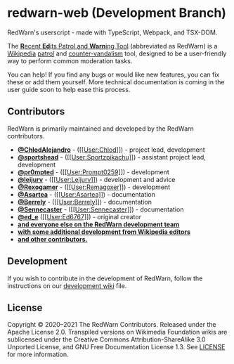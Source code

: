 # redwarn-web (Development Branch)

RedWarn's userscript - made with TypeScript, Webpack, and TSX-DOM.

The [**R**ecent **Ed**its Patrol and **Warn**ing Tool](https://en.wikipedia.org/wiki/WP:RedWarn) (abbreviated as RedWarn) is a [Wikipedia](https://en.wikipedia.org/wiki/) [patrol](https://en.wikipedia.org/wiki/WP:RCP) and [counter-vandalism](https://en.wikipedia.org/wiki/WP:VD) tool, designed to be a user-friendly way to perform common moderation tasks.

You can help! If you find any bugs or would like new features, you can fix these or add them yourself. More technical documentation is coming in the user guide soon to help ease this process.

## Contributors

RedWarn is primarily maintained and developed by the RedWarn contributors.

- **[@ChlodAlejandro](https://gitlab.com/ChlodAlejandro)** - ([\[\[User:Chlod\]\]](https://en.wikipedia.org/wiki/User:Chlod)) - project lead, development
- **[@sportshead](https://gitlab.com/sportshead)** - ([\[\[User:Sportzpikachu\]\]](https://en.wikipedia.org/wiki/User:Sportzpikachu)) - assistant project lead, development
- **[@pr0mpted](https://gitlab.com/pr0mpted)** - ([\[\[User:Prompt0259\]\]](https://en.wikipedia.org/wiki/User:Prompt0259)) - development
- **[@leijurv](https://gitlab.com/leijurv)** - ([\[\[User:Leijurv\]\]](https://en.wikipedia.org/wiki/User:Leijurv)) - development and advice
- **[@Rexogamer](https://gitlab.com/Rexogamer)** - ([\[\[User:Remagoxer\]\]](https://en.wikipedia.org/wiki/User:Remagoxer)) - development
- **[@Asartea](https://gitlab.com/Asartea)** - ([\[\[User:Asartea\]\]](https://en.wikipedia.org/wiki/User:Asartea)) - documentation
- **[@Berrely](https://gitlab.com/Berrely)** - ([\[\[User:Berrely\]\]](https://en.wikipedia.org/wiki/User:Berrely)) - documentation
- **[@Sennecaster](https://gitlab.com/Sennecaster)** - ([\[\[User:Sennecaster\]\]](https://en.wikipedia.org/wiki/User:Sennecaster)) - documentation
- **[@ed_e](https://gitlab.com/ed_e)** ([\[\[User:Ed6767\]\]](https://en.wikipedia.org/wiki/User:Ed6767)) - original creator
- **[and everyone else on the RedWarn development team](https://en.wikipedia.org/wiki/Wikipedia:RedWarn/Team)**
- **[with some additional development from Wikipedia editors](https://en.wikipedia.org/wiki/WP:RW#Credits)**
- **[and other contributors.](https://gitlab.com/redwarn/redwarn-web/-/graphs/master)**

## Development

If you wish to contribute in the development of RedWarn, follow the instructions on our [development wiki](https://redwarn.toolforge.org/wiki/Development) file.

## License

Copyright © 2020–2021 The RedWarn Contributors. Released under the Apache License 2.0. Transpiled versions on Wikimedia Foundation wikis are sublicensed under the Creative Commons Attribution-ShareAlike 3.0 Unported License, and GNU Free Documentation License 1.3. See [LICENSE](/LICENSE) for more information.
